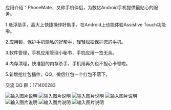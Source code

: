 应用介绍：PhoneMate，又称手机伴侣，为数亿Android手机提供最贴心的服务。

1.悬浮助手，高大上快捷操作好助手，在Android上也能体验Assistive Touch功能啦。

2.应用锁，保护手机隐私的好帮手，轻轻松松保护您的手机。

3.软件管理，手机应用管理小秘书，手机应用一览无余。

4.内存清理，快准狠的内存杀手，手机用再久也不担心卡顿啦。

5.新增抢红包插件，QQ，微信红包一个红包不落下。

交流 QQ 群：171400283

![输入图片说明](http://git.oschina.net/uploads/images/2016/0330/154815_3cd0f8ac_414444.png "在这里输入图片标题")
![输入图片说明](http://git.oschina.net/uploads/images/2016/0330/154824_95021253_414444.png "在这里输入图片标题")
![输入图片说明](http://git.oschina.net/uploads/images/2016/0330/154832_9ac3f609_414444.png "在这里输入图片标题")
![输入图片说明](http://git.oschina.net/uploads/images/2016/0330/154844_e2569d55_414444.png "在这里输入图片标题")
![输入图片说明](http://git.oschina.net/uploads/images/2016/0330/154855_77d9ce9d_414444.png "在这里输入图片标题")
![输入图片说明](http://git.oschina.net/uploads/images/2016/0330/154904_ab6fdf97_414444.png "在这里输入图片标题")
![输入图片说明](http://git.oschina.net/uploads/images/2016/0330/154915_7a9010a7_414444.png "在这里输入图片标题")